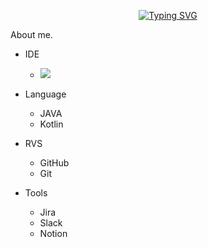 <div align="center">

[![Typing SVG](https://readme-typing-svg.herokuapp.com/?color=6796e5&lines=hi,+i'm+AOSdeveloper&font=Dancing+Script&size=50&center=true&vCenter=true&width=600&height=80)](https://git.io/typing-svg)
<!--font: https://fonts.google.com/specimen/Redressed   Redressed,Festive -->

</div>

<div align="left"
# 안드로이드 Native 개발자 Big-Jeon입니다!

## About me.

* IDE
   * <img src="https://img.shields.io/badge/Android Studio-34A853?style=flat-square&logo=ANDROID&logoColor=green"/>
     
* Language
   * JAVA
   * Kotlin
     
* RVS
   * GitHub
   * Git
     
* Tools
   * Jira
   * Slack
   * Notion
</div>
